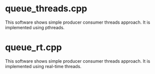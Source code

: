 # queue_threads.cpp

This software shows simple producer consumer threads approach. It is implemented  using pthreads.

# queue_rt.cpp

This software shows simple producer consumer threads approach. It is implemented using real-time threads.


